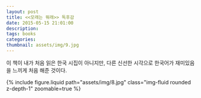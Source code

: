 ```yaml
---
layout: post
title: <<모래는 뭐래>> 독후감
date: 2015-05-15 21:01:00
description: 
tags: books
categories: 
thumbnail: assets/img/9.jpg
---
```


이 책이 내가 처음 읽은 한국 시집이 아니지만, 다른 신선한 시각으로 한국어가 재미있음을 느끼게 처음 해준 것이다.

<div>
        {% include figure.liquid path="assets/img/8.jpg" class="img-fluid rounded z-depth-1" zoomable=true %}
</div>
